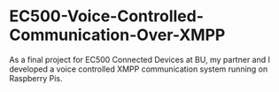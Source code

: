 # EC500-Voice-Controlled-Communication-Over-XMPP
As a final project for EC500 Connected Devices at BU, my partner and I developed a voice controlled XMPP communication system running on Raspberry Pis.
